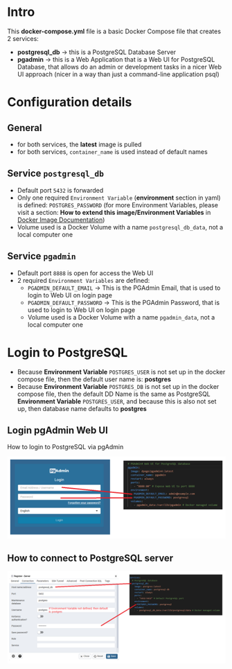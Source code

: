 # Intro

This **docker-compose.yml** file is a basic Docker Compose file that
creates 2 services:

- **postgresql_db** -> this is a PostgreSQL Database Server
- **pgadmin** -> this is a Web Application that is a Web UI for PostgreSQL Database, that allows do an admin or development tasks in a nicer Web UI approach (nicer in a way than just a command-line application psql)

# Configuration details

## General

- for both services, the **latest** image is pulled
- for both services, `container_name` is used instead of default names

## Service `postgresql_db`

- Default port `5432` is forwarded
- Only one required `Environment Variable` (**environment** section in yaml) is defined: `POSTGRES_PASSWORD` (for more Environment Variables, please visit a section: **How to extend this image/Environment Variables** in [Docker Image Documentation](https://hub.docker.com/_/postgres))
- Volume used is a Docker Volume with a name `postgresql_db_data`, not a local computer one

## Service `pgadmin`

- Default port `8888` is open for access the Web UI
- 2 required `Environment Variables` are defined:
  - `PGADMIN_DEFAULT_EMAIL` -> This is the PGAdmin Email, that is used to login to Web UI on login page
  - `PGADMIN_DEFAULT_PASSWORD` -> This is the PGAdmin Password, that is used to login to Web UI on login page
  - Volume used is a Docker Volume with a name `pgadmin_data`, not a local computer one

# Login to PostgreSQL

- Because **Environment Variable** `POSTGRES_USER` is not set up in the docker compose file,
  then the default user name is: **postgres**
- Because **Environment Variable** `POSTGRES_DB` is not set up in the docker compose file,
  then the default DD Name is the same as PostgreSQL **Environment Variable** `POSTGRES_USER`,
  and because this is also not set up, then database name defaults to **postgres**

## Login pgAdmin Web UI

How to login to PostgreSQL via pgAdmin

![PostgreSQL pgAdmin  - how to login](media/postgresql-pgadmin-login.png)

## How to connect to PostgreSQL server

![PostgreSQL pgAdmin - connect to server](media/postgres-pgadmin-connect-to-server.png)
